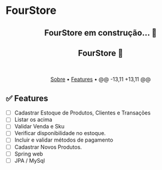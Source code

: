 # FourStore

<h2 align="center">FourStore em construção... 🚧</h2>

<h2 align="center">FourStore 👚</h2>
<br>
<p align="center">
 <a href="#-sobre-o-projeto">Sobre</a> •
 <a href="#features">Features</a> •  
@@ -13,11 +13,11 @@

## ✅ Features

- [ ] Cadastrar Estoque de Produtos, Clientes e Transações
- [ ] Listar os acima
- [ ] Validar Venda e Sku
- [ ] Verificar disponibilidade no estoque.
- [ ] Incluir e validar métodos de pagamento
- [ ] Cadastrar Novos Produtos.
- [ ] Spring web
- [ ] JPA / MySql

<br>

